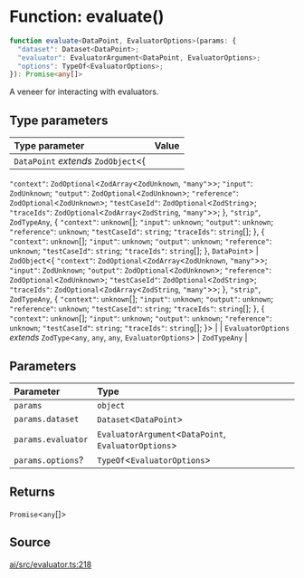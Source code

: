 # Function: evaluate()

```ts
function evaluate<DataPoint, EvaluatorOptions>(params: {
  "dataset": Dataset<DataPoint>;
  "evaluator": EvaluatorArgument<DataPoint, EvaluatorOptions>;
  "options": TypeOf<EvaluatorOptions>;
}): Promise<any[]>
```

A veneer for interacting with evaluators.

## Type parameters

| Type parameter | Value |
| :------ | :------ |
| `DataPoint` *extends* `ZodObject`\<\{
  `"context"`: `ZodOptional`\<`ZodArray`\<`ZodUnknown`, `"many"`\>\>;
  `"input"`: `ZodUnknown`;
  `"output"`: `ZodOptional`\<`ZodUnknown`\>;
  `"reference"`: `ZodOptional`\<`ZodUnknown`\>;
  `"testCaseId"`: `ZodOptional`\<`ZodString`\>;
  `"traceIds"`: `ZodOptional`\<`ZodArray`\<`ZodString`, `"many"`\>\>;
 \}, `"strip"`, `ZodTypeAny`, \{
  `"context"`: `unknown`[];
  `"input"`: `unknown`;
  `"output"`: `unknown`;
  `"reference"`: `unknown`;
  `"testCaseId"`: `string`;
  `"traceIds"`: `string`[];
 \}, \{
  `"context"`: `unknown`[];
  `"input"`: `unknown`;
  `"output"`: `unknown`;
  `"reference"`: `unknown`;
  `"testCaseId"`: `string`;
  `"traceIds"`: `string`[];
 \}, `DataPoint`\> | `ZodObject`\<\{
  `"context"`: `ZodOptional`\<`ZodArray`\<`ZodUnknown`, `"many"`\>\>;
  `"input"`: `ZodUnknown`;
  `"output"`: `ZodOptional`\<`ZodUnknown`\>;
  `"reference"`: `ZodOptional`\<`ZodUnknown`\>;
  `"testCaseId"`: `ZodOptional`\<`ZodString`\>;
  `"traceIds"`: `ZodOptional`\<`ZodArray`\<`ZodString`, `"many"`\>\>;
 \}, `"strip"`, `ZodTypeAny`, \{
  `"context"`: `unknown`[];
  `"input"`: `unknown`;
  `"output"`: `unknown`;
  `"reference"`: `unknown`;
  `"testCaseId"`: `string`;
  `"traceIds"`: `string`[];
 \}, \{
  `"context"`: `unknown`[];
  `"input"`: `unknown`;
  `"output"`: `unknown`;
  `"reference"`: `unknown`;
  `"testCaseId"`: `string`;
  `"traceIds"`: `string`[];
 \}\> |
| `EvaluatorOptions` *extends* `ZodType`\<`any`, `any`, `any`, `EvaluatorOptions`\> | `ZodTypeAny` |

## Parameters

| Parameter | Type |
| :------ | :------ |
| `params` | `object` |
| `params.dataset` | `Dataset`\<`DataPoint`\> |
| `params.evaluator` | `EvaluatorArgument`\<`DataPoint`, `EvaluatorOptions`\> |
| `params.options`? | `TypeOf`\<`EvaluatorOptions`\> |

## Returns

`Promise`\<`any`[]\>

## Source

[ai/src/evaluator.ts:218](https://github.com/firebase/genkit/blob/2b0be364306d92a8e7d13efc2da4fb04c1d21e29/js/ai/src/evaluator.ts#L218)
